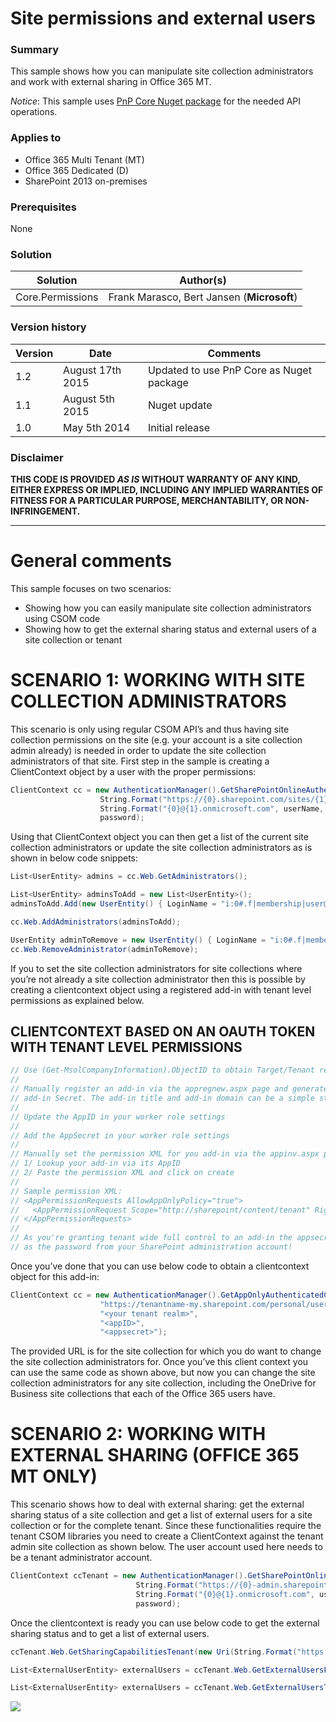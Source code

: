 # Site permissions and external users #

### Summary ###
This sample shows how you can manipulate site collection administrators and work with external sharing in Office 365 MT.

*Notice*: This sample uses [PnP Core Nuget package](https://github.com/OfficeDev/PnP-sites-core) for the needed API operations.

### Applies to ###
-  Office 365 Multi Tenant (MT)
-  Office 365 Dedicated (D)
-  SharePoint 2013 on-premises

### Prerequisites ###
None

### Solution ###
Solution | Author(s)
---------|----------
Core.Permissions | Frank Marasco, Bert Jansen (**Microsoft**)

### Version history ###
Version  | Date | Comments
---------| -----| --------
1.2  | August 17th 2015 | Updated to use PnP Core as Nuget package
1.1  | August 5th 2015 | Nuget update
1.0  | May 5th 2014 | Initial release

### Disclaimer ###
**THIS CODE IS PROVIDED *AS IS* WITHOUT WARRANTY OF ANY KIND, EITHER EXPRESS OR IMPLIED, INCLUDING ANY IMPLIED WARRANTIES OF FITNESS FOR A PARTICULAR PURPOSE, MERCHANTABILITY, OR NON-INFRINGEMENT.**


----------

# General comments #
This sample focuses on two scenarios:
-  Showing how you can easily manipulate site collection administrators using CSOM code
-  Showing how to get the external sharing status and external users of a site collection or tenant

# SCENARIO 1: WORKING WITH SITE COLLECTION ADMINISTRATORS #
This scenario is only using regular CSOM API’s and thus having site collection permissions on the site (e.g. your account is a site collection admin already) is needed in order to update the site collection administrators of that site. First step in the sample is creating a ClientContext object by a user with the proper permissions:

```C#
ClientContext cc = new AuthenticationManager().GetSharePointOnlineAuthenticatedContextTenant(
                    String.Format("https://{0}.sharepoint.com/sites/{1}", tenantName, siteName),
                    String.Format("{0}@{1}.onmicrosoft.com", userName, tenantName), 
                    password); 
```

Using that ClientContext object you can then get a list of the current site collection administrators or update the site collection administrators as is shown in below code snippets:

```C#
List<UserEntity> admins = cc.Web.GetAdministrators();

List<UserEntity> adminsToAdd = new List<UserEntity>();
adminsToAdd.Add(new UserEntity() { LoginName = "i:0#.f|membership|user@domain" });

cc.Web.AddAdministrators(adminsToAdd);

UserEntity adminToRemove = new UserEntity() { LoginName = "i:0#.f|membership|user@domain" };
cc.Web.RemoveAdministrator(adminToRemove);
```

If you to set the site collection administrators for site collections where you’re not already a site collection administrator then this is possible by creating a clientcontext object using a registered add-in with tenant level permissions as explained below.

## CLIENTCONTEXT BASED ON AN OAUTH TOKEN WITH TENANT LEVEL PERMISSIONS ##

```C#
// Use (Get-MsolCompanyInformation).ObjectID to obtain Target/Tenant realm: <guid>
//
// Manually register an add-in via the appregnew.aspx page and generate an add-in ID and 
// add-in Secret. The add-in title and add-in domain can be a simple string like "MyApp"
//
// Update the AppID in your worker role settings
//
// Add the AppSecret in your worker role settings 
//
// Manually set the permission XML for you add-in via the appinv.aspx page:
// 1/ Lookup your add-in via its AppID
// 2/ Paste the permission XML and click on create
//
// Sample permission XML:
// <AppPermissionRequests AllowAppOnlyPolicy="true">
//   <AppPermissionRequest Scope="http://sharepoint/content/tenant" Right="FullControl" />
// </AppPermissionRequests>
//
// As you're granting tenant wide full control to an add-in the appsecret is as important
// as the password from your SharePoint administration account!
```

Once you’ve done that you can use below code to obtain a clientcontext object for this add-in:

```C#
ClientContext cc = new AuthenticationManager().GetAppOnlyAuthenticatedContext(
                    "https://tenantname-my.sharepoint.com/personal/user2", 
                    "<your tenant realm>", 
                    "<appID>", 
                    "<appsecret>");
```

The provided URL is for the site collection for which you do want to change the site collection administrators for. Once you’ve this client context you can use the same code as shown above, but now you can change the site collection administrators for any site collection, including the OneDrive for Business site collections that each of the Office 365 users have.

# SCENARIO 2: WORKING WITH EXTERNAL SHARING (OFFICE 365 MT ONLY) #
This scenario shows how to deal with external sharing: get the external sharing status of a site collection and get a list of external users for a site collection or for the complete tenant. Since these functionalities require the tenant CSOM libraries you need to create a ClientContext against the tenant admin site collection as shown below. The user account used here needs to be a tenant administrator account.

```C#
ClientContext ccTenant = new AuthenticationManager().GetSharePointOnlineAuthenticatedContextTenant(
                            String.Format("https://{0}-admin.sharepoint.com/", tenantName), 
                            String.Format("{0}@{1}.onmicrosoft.com", userName, tenantName), 
                            password);
```

Once the clientcontext is ready you can use below code to get the external sharing status and to get a list of external users.

```C#
ccTenant.Web.GetSharingCapabilitiesTenant(new Uri(String.Format("https://{0}.sharepoint.com/sites/{1}", tenantName, siteName)))

List<ExternalUserEntity> externalUsers = ccTenant.Web.GetExternalUsersForSiteTenant(new Uri(String.Format("https://{0}.sharepoint.com/sites/{1}", tenantName, siteName)));

List<ExternalUserEntity> externalUsers = ccTenant.Web.GetExternalUsersTenant();
```

<img src="https://telemetry.sharepointpnp.com/pnp/samples/Core.SitePermissions" />